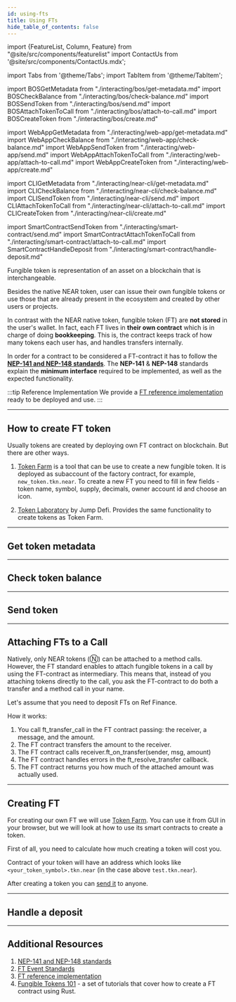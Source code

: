 ```yaml
---
id: using-fts
title: Using FTs
hide_table_of_contents: false
---
```


import {FeatureList, Column, Feature} from "@site/src/components/featurelist"
import ContactUs from '@site/src/components/ContactUs.mdx';

import Tabs from '@theme/Tabs';
import TabItem from '@theme/TabItem';

import BOSGetMetadata from "./interacting/bos/get-metadata.md"
import BOSCheckBalance from "./interacting/bos/check-balance.md"
import BOSSendToken from "./interacting/bos/send.md"
import BOSAttachTokenToCall from "./interacting/bos/attach-to-call.md"
import BOSCreateToken from "./interacting/bos/create.md"

import WebAppGetMetadata from "./interacting/web-app/get-metadata.md"
import WebAppCheckBalance from "./interacting/web-app/check-balance.md"
import WebAppSendToken from "./interacting/web-app/send.md"
import WebAppAttachTokenToCall from "./interacting/web-app/attach-to-call.md"
import WebAppCreateToken from "./interacting/web-app/create.md"

import CLIGetMetadata from "./interacting/near-cli/get-metadata.md"
import CLICheckBalance from "./interacting/near-cli/check-balance.md"
import CLISendToken from "./interacting/near-cli/send.md"
import CLIAttachTokenToCall from "./interacting/near-cli/attach-to-call.md"
import CLICreateToken from "./interacting/near-cli/create.md"

import SmartContractSendToken from "./interacting/smart-contract/send.md"
import SmartContractAttachTokenToCall from "./interacting/smart-contract/attach-to-call.md"
import SmartContractHandleDeposit from "./interacting/smart-contract/handle-deposit.md"

Fungible token is representation of an asset on a blockchain that is interchangeable.

Besides the native NEAR token, user can issue their own fungible tokens or use those that are already present in the ecosystem and created by other users or projects.

In contrast with the NEAR native token, fungible token (FT) are **not stored** in the user's wallet. In fact, each FT lives in **their own contract** which is in charge of doing **bookkeeping**. This is, the contract keeps track of how many tokens each user has, and handles transfers internally.

In order for a contract to be considered a FT-contract it has to follow the [**NEP-141 and NEP-148 standards**](https://nomicon.io/Standards/FungibleToken/). The **NEP-141** & **NEP-148** standards explain the **minimum interface** required to be implemented, as well as the expected functionality.

:::tip Reference Implementation
We provide a [FT reference implementation](https://github.com/near-examples/FT) ready to be deployed and use.
:::

---

## How to create FT token

Usually tokens are created by deploying own FT contract on blockchain. But there are other ways.

1. [Token Farm](https://tkn.farm/) is a tool that can be use to create a new fungible token. It is deployed as subaccount of the factory contract, for example, `new_token.tkn.near`. To create a new FT you need to fill in few fields - token name, symbol, supply, decimals, owner account id and choose an icon.

2. [Token Laboratory](https://app.jumpdefi.xyz/token-launcher) by Jump Defi. Provides the same functionality to create tokens as Token Farm.

---

## Get token metadata

<Tabs groupId="code-tabs">
  <TabItem value="NEAR Component" label="NEAR Component" default>
    <BOSGetMetadata />
  </TabItem>
  <TabItem value="Web App" label="Web App">
    <WebAppGetMetadata />
  </TabItem>
  <TabItem value="Near CLI" label="Near CLI">
    <CLIGetMetadata />
  </TabItem>
</Tabs>

---

## Check token balance

<Tabs groupId="code-tabs">
  <TabItem value="NEAR Component" label="NEAR Component" default>
    <BOSCheckBalance />
  </TabItem>
  <TabItem value="Web App" label="Web App">
    <WebAppCheckBalance />
  </TabItem>
  <TabItem value="Near CLI" label="Near CLI">
    <CLICheckBalance />
  </TabItem>
</Tabs>

---

## Send token

<Tabs groupId="code-tabs">
  <TabItem value="NEAR Component" label="NEAR Component" default>
    <BOSSendToken />
  </TabItem>
  <TabItem value="Web App" label="Web App">
    <WebAppSendToken />
  </TabItem>
  <TabItem value="Near CLI" label="Near CLI">
    <CLISendToken />
  </TabItem>
  <TabItem value="Smart Contract" label="Smart Contract" default>
    <SmartContractSendToken />
  </TabItem>
</Tabs>

---

## Attaching FTs to a Call

Natively, only NEAR tokens (Ⓝ) can be attached to a method calls. However, the FT standard enables to attach fungible tokens in a call by using the FT-contract as intermediary. This means that, instead of you attaching tokens directly to the call, you ask the FT-contract to do both a transfer and a method call in your name.

Let's assume that you need to deposit FTs on Ref Finance.

<Tabs groupId="code-tabs">
  <TabItem value="NEAR Component" label="NEAR Component" default>
    <BOSAttachTokenToCall />
  </TabItem>
  <TabItem value="Web App" label="Web App">
    <WebAppAttachTokenToCall />
  </TabItem>
  <TabItem value="Near CLI" label="Near CLI">
    <CLIAttachTokenToCall />
  </TabItem>
  <TabItem value="Smart Contract" label="Smart Contract" default>
    <SmartContractAttachTokenToCall />
  </TabItem>
</Tabs>

How it works:

1. You call ft_transfer_call in the FT contract passing: the receiver, a message, and the amount.
2. The FT contract transfers the amount to the receiver.
3. The FT contract calls receiver.ft_on_transfer(sender, msg, amount)
4. The FT contract handles errors in the ft_resolve_transfer callback.
5. The FT contract returns you how much of the attached amount was actually used.

---

## Creating FT

For creating our own FT we will use [Token Farm](https://tkn.farm/). You can use it from GUI in your browser, but we will look at how to use its smart contracts to create a token.

First of all, you need to calculate how much creating a token will cost you.

<Tabs groupId="code-tabs">
  <TabItem value="NEAR Component" label="NEAR Component" default>
    <BOSCreateToken />
  </TabItem>
  <TabItem value="Web App" label="Web App">
    <WebAppCreateToken />
  </TabItem>
  <TabItem value="Near CLI" label="Near CLI">
    <CLICreateToken />
  </TabItem>
</Tabs>

Contract of your token will have an address which looks like `<your_token_symbol>.tkn.near` (in the case above `test.tkn.near`).

After creating a token you can [send it](#send-tokens) to anyone.

---

## Handle a deposit

<Tabs groupId="code-tabs">
  <TabItem value="Smart Contract" label="Smart Contract" default>
    <SmartContractHandleDeposit />
  </TabItem>
</Tabs>

---

## Additional Resources

1. [NEP-141 and NEP-148 standards](https://nomicon.io/Standards/Tokens/FungibleToken/)
2. [FT Event Standards](https://nomicon.io/Standards/Tokens/FungibleToken/Event)
3. [FT reference implementation](https://github.com/near-examples/FT)
4. [Fungible Tokens 101](../../3.tutorials/fts/0-intro.md) - a set of tutorials that cover how to create a FT contract using Rust.